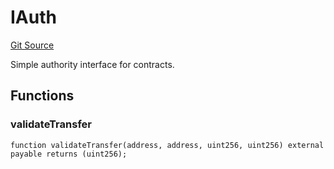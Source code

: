 # IAuth
[Git Source](https://github.com/Moloch-Mystics/ragequit/blob/86d6dd99cf3f73cadf56ed6fdfbc85c29c7189ff/src/Ragequitter.sol)

Simple authority interface for contracts.


## Functions
### validateTransfer


```solidity
function validateTransfer(address, address, uint256, uint256) external payable returns (uint256);
```

